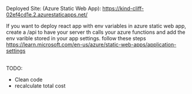 Deployed Site: (Azure Static Web App):
https://kind-cliff-02ef4cd1e.2.azurestaticapps.net/

 
 If you want to deploy react app with env variables in azure static web app, create a /api to have your server th calls your azure functions and add the env varible stored in your app settings. follow these steps https://learn.microsoft.com/en-us/azure/static-web-apps/application-settings <br> 
 <br>

TODO: <br>
- Clean code <br>
- recalculate total cost <br>


